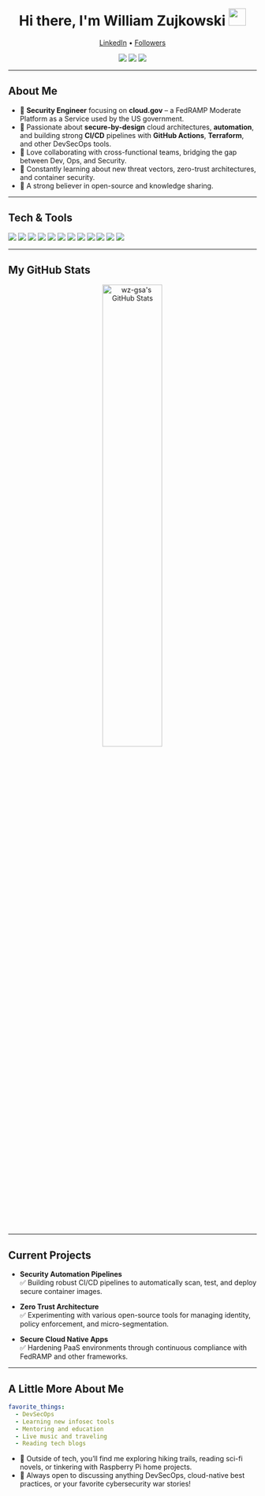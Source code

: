 
<h1 align="center">Hi there, I'm William Zujkowski <img src="https://media.giphy.com/media/hvRJCLFzcasrR4ia7z/giphy.gif" width="35px"></h1>

<p align="center">
  <a href="https://www.linkedin.com/in/williamzujkowski">LinkedIn</a> •
  <a href="https://github.com/wz-gsa?tab=followers">Followers</a>
</p>

<p align="center">
  <a href="https://fedramp.gov"><img src="https://img.shields.io/badge/Cloud%20Security-FedRAMP%20Moderate-informational?style=flat&logo=Cloudflare&color=orange" /></a>
  <a href="https://cloud.gov"><img src="https://img.shields.io/badge/Platform--as--a--Service-Cloud.gov-informational?style=flat&logo=Amazon%20AWS&color=blue" /></a>
  <img src="https://img.shields.io/badge/DevSecOps-Automation-informational?style=flat&logo=Docker&color=pink" />
</p>

---

## About Me

- :closed_lock_with_key: **Security Engineer** focusing on **cloud.gov** – a FedRAMP Moderate Platform as a Service used by the US government.
- :satellite: Passionate about **secure-by-design** cloud architectures, **automation**, and building strong **CI/CD** pipelines with **GitHub Actions**, **Terraform**, and other DevSecOps tools.
- :handshake: Love collaborating with cross-functional teams, bridging the gap between Dev, Ops, and Security.
- :brain: Constantly learning about new threat vectors, zero-trust architectures, and container security.
- :raised_hands: A strong believer in open-source and knowledge sharing.

---

## Tech & Tools

<p align="left">
  <!-- Programming Languages -->
  <img src="https://img.shields.io/badge/Python-3776AB?style=for-the-badge&logo=python&logoColor=white" />
  <img src="https://img.shields.io/badge/Bash-4EAA25?style=for-the-badge&logo=gnu-bash&logoColor=white" />
  
  <!-- DevOps Tools -->
  <img src="https://img.shields.io/badge/GitHub%20Actions-2088FF?style=for-the-badge&logo=github-actions&logoColor=white" />
  
  <!-- Cloud Platforms -->
  <img src="https://img.shields.io/badge/AWS-232F3E?style=for-the-badge&logo=amazon-aws&logoColor=white" />
  <img src="https://img.shields.io/badge/Azure-0089D6?style=for-the-badge&logo=microsoft-azure&logoColor=white" />

  <!-- Security Tools -->
  <img src="https://img.shields.io/badge/Splunk-000000?style=for-the-badge&logo=splunk&logoColor=white" />
  <img src="https://img.shields.io/badge/Tenable-009EC2?style=for-the-badge&logoColor=white" />
  <img src="https://img.shields.io/badge/Wazuh-E02020?style=for-the-badge&logoColor=white" />
  <img src="https://img.shields.io/badge/OWASP%20ZAP-000000?style=for-the-badge&logo=owasp&logoColor=white" />
  <img src="https://img.shields.io/badge/Snyk-4C4A73?style=for-the-badge&logo=snyk&logoColor=white" />
  <img src="https://img.shields.io/badge/Burp%20Suite-FF703F?style=for-the-badge&logo=PortSwigger&logoColor=white" />
  <img src="https://img.shields.io/badge/Nmap-004080?style=for-the-badge&logoColor=white" />
</p>

---

## My GitHub Stats

<p align="center">
  <img src="https://github-readme-stats.vercel.app/api?username=wz-gsa&show_icons=true&theme=vue" alt="wz-gsa's GitHub Stats" width="49%" />

</p>

---

## Current Projects

- **Security Automation Pipelines**  
  :white_check_mark: Building robust CI/CD pipelines to automatically scan, test, and deploy secure container images.

- **Zero Trust Architecture**  
  :white_check_mark: Experimenting with various open-source tools for managing identity, policy enforcement, and micro-segmentation.

- **Secure Cloud Native Apps**  
  :white_check_mark: Hardening PaaS environments through continuous compliance with FedRAMP and other frameworks.

---

## A Little More About Me

```yaml
favorite_things:
  - DevSecOps
  - Learning new infosec tools
  - Mentoring and education
  - Live music and traveling
  - Reading tech blogs
```

- :blue_heart: Outside of tech, you’ll find me exploring hiking trails, reading sci-fi novels, or tinkering with Raspberry Pi home projects.
- :speech_balloon: Always open to discussing anything DevSecOps, cloud-native best practices, or your favorite cybersecurity war stories!
